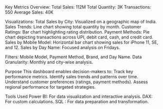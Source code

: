Key Metrics Overview:
Total Sales: 112M
Total Quantity: 3K
Transactions: 550
Average Sales: 40K

Visualizations:
Total Sales by City: Visualized on a geographic map of India.
Sales Trends: Line chart showing total quantity by month.
Customer Ratings: Bar chart highlighting rating distribution.
Payment Methods: Pie chart depicting transactions across UPI, debit card, cash, and credit card.
Sales by Mobile Model: Horizontal bar chart showing sales for iPhone 11, SE, and 12.
Sales by Day Name: Focused analysis on Fridays.

Filters:
Mobile Model, Payment Method, Brand, and Day Name.
Data Granularity: Monthly and city-wise analysis.

Purpose
This dashboard enables decision-makers to:
Track key performance metrics.
Identify sales trends and patterns over time.
Understand customer preferences (ratings, payment methods).
Assess regional performance for targeted strategies.

Tools Used
Power BI: For data visualization and interactive analysis.
DAX: For custom calculations.
SQL : For data preparation and transformation.
